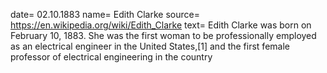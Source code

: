 date= 02.10.1883
name= Edith Clarke
source= https://en.wikipedia.org/wiki/Edith_Clarke
text= Edith Clarke was born on February 10, 1883. She was the first woman to be professionally employed as an electrical engineer in the United States,[1] and the first female professor of electrical engineering in the country
